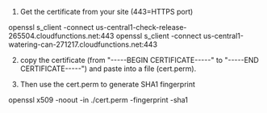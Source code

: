 1) Get the certificate from your site (443=HTTPS port)

openssl s_client -connect us-central1-check-release-265504.cloudfunctions.net:443
openssl s_client -connect us-central1-watering-can-271217.cloudfunctions.net:443

2) copy the certificate (from "-----BEGIN CERTIFICATE-----" to "-----END CERTIFICATE-----") and paste into a file (cert.perm).

3) Then use the cert.perm to generate SHA1 fingerprint

openssl x509 -noout -in ./cert.perm -fingerprint -sha1
